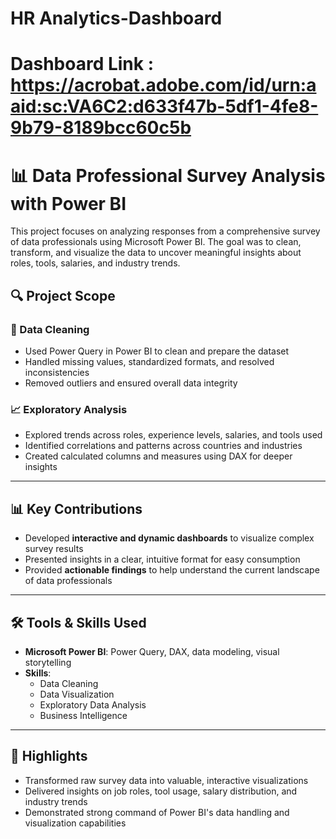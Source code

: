 
# HR Analytics-Dashboard

# Dashboard Link : https://acrobat.adobe.com/id/urn:aaid:sc:VA6C2:d633f47b-5df1-4fe8-9b79-8189bcc60c5b

# 📊 Data Professional Survey Analysis with Power BI

This project focuses on analyzing responses from a comprehensive survey of data professionals using Microsoft Power BI. The goal was to clean, transform, and visualize the data to uncover meaningful insights about roles, tools, salaries, and industry trends.

## 🔍 Project Scope

### 🧹 Data Cleaning
- Used Power Query in Power BI to clean and prepare the dataset  
- Handled missing values, standardized formats, and resolved inconsistencies  
- Removed outliers and ensured overall data integrity

### 📈 Exploratory Analysis
- Explored trends across roles, experience levels, salaries, and tools used  
- Identified correlations and patterns across countries and industries  
- Created calculated columns and measures using DAX for deeper insights

---

## 📊 Key Contributions

- Developed **interactive and dynamic dashboards** to visualize complex survey results  
- Presented insights in a clear, intuitive format for easy consumption  
- Provided **actionable findings** to help understand the current landscape of data professionals

---

## 🛠️ Tools & Skills Used

- **Microsoft Power BI**: Power Query, DAX, data modeling, visual storytelling  
- **Skills**:  
  - Data Cleaning  
  - Data Visualization  
  - Exploratory Data Analysis  
  - Business Intelligence  

---

## 📌 Highlights

- Transformed raw survey data into valuable, interactive visualizations  
- Delivered insights on job roles, tool usage, salary distribution, and industry trends  
- Demonstrated strong command of Power BI's data handling and visualization capabilities



